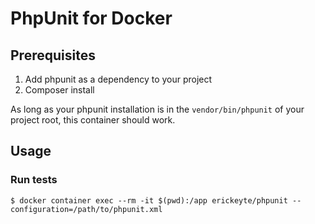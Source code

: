 # PhpUnit for Docker

## Prerequisites

1. Add phpunit as a dependency to your project 
2. Composer install

As long as your phpunit installation is in the `vendor/bin/phpunit` of your project root, this container should work.

## Usage

### Run tests

```
$ docker container exec --rm -it $(pwd):/app erickeyte/phpunit --configuration=/path/to/phpunit.xml
```